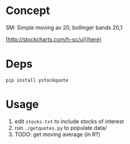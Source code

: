 # Concept

SM: Simple moving av 20, bollinger bands 20,1

[http://stockcharts.com/h-sc/ui](here)

# Deps
```
pip install ystockquote
```
# Usage
 1. edit `stocks.txt` to include stocks of interest
 2. run `./getquotes.py` to populate data/
 3. TODO: get moving average (in R?)
